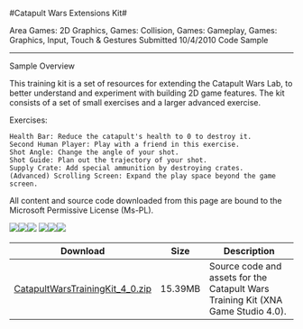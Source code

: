 #Catapult Wars Extensions Kit#

Area
Games: 2D Graphics, Games: Collision, Games: Gameplay, Games: Graphics, Input, Touch & Gestures
Submitted
10/4/2010
Code Sample

---

Sample Overview

This training kit is a set of resources for extending the Catapult Wars Lab, to better understand and experiment with building 2D game features. The kit consists of a set of small exercises and a larger advanced exercise.

Exercises:

    Health Bar: Reduce the catapult's health to 0 to destroy it.
    Second Human Player: Play with a friend in this exercise.
    Shot Angle: Change the angle of your shot.
    Shot Guide: Plan out the trajectory of your shot.
    Supply Crate: Add special ammunition by destroying crates.
    (Advanced) Scrolling Screen: Expand the play space beyond the game screen.


All content and source code downloaded from this page are bound to the Microsoft Permissive License (Ms-PL).

		
![](https://github.com/kniEngine/XNAGameStudio/blob/main/Images/catapulttk1.png)![](https://github.com/kniEngine/XNAGameStudio/blob/main/Images/catapulttk2.png)![](https://github.com/kniEngine/XNAGameStudio/blob/main/Images/catapulttk3.png)
![](https://github.com/kniEngine/XNAGameStudio/blob/main/Images/catapulttk4.png)![](https://github.com/kniEngine/XNAGameStudio/blob/main/Images/catapulttk5.png)![](https://github.com/kniEngine/XNAGameStudio/blob/main/Images/catapulttk6.png)

 
Download | Size | Description
---|---|---|
[CatapultWarsTrainingKit_4_0.zip](https://github.com/kniEngine/XNAGameStudio/blob/main/Samples/CatapultWarsTrainingKit_4_0.zip?raw=true) | 15.39MB | Source code and assets for the Catapult Wars Training Kit (XNA Game Studio 4.0). 